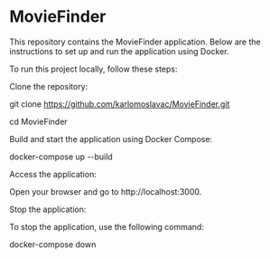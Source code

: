 # MovieFinder

This repository contains the MovieFinder application. Below are the instructions to set up and run the application using Docker.

To run this project locally, follow these steps:

Clone the repository:

git clone https://github.com/karlomoslavac/MovieFinder.git

cd MovieFinder


Build and start the application using Docker Compose:

docker-compose up --build


Access the application:

Open your browser and go to http://localhost:3000.


Stop the application:

To stop the application, use the following command:

docker-compose down
